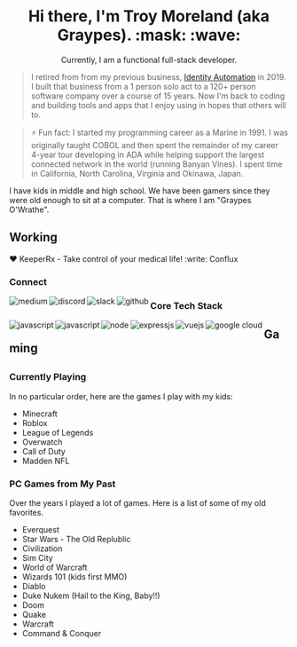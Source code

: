 <h1 align='center'>
Hi there, I'm Troy Moreland (aka Graypes). :mask: :wave:
</h1>

<p align='center'>
Currently, I am a functional full-stack developer.
</p>

> I retired from from my previous business, [Identity Automation](https://www.identityautomation.com) in 2019.  I built that business from a 1 person solo act to a 120+ person software company over a course of 15 years.  Now I'm back to coding and building tools and apps that I enjoy using in hopes that others will to.

> ⚡ Fun fact: I started my programming career as a Marine in 1991.  I was originally taught COBOL and then spent the remainder of my career 4-year tour developing in ADA while helping support the largest connected network in the world (running Banyan Vines).  I spent time in California, North Carolina, Virginia and Okinawa, Japan.

I have kids in middle and high school.  We have been gamers since they were old enough to sit at a computer.  That is where I am "Graypes O'Wrathe".

<h2>Working</h2>

:heart: KeeperRx - Take control of your medical life!
:write: Conflux

<h3>Connect</h3>

[<img align="left" alt="medium" src="https://img.shields.io/badge/medium-%2312100E.svg?&style=for-the-badge&logo=medium&logoColor=white" />](https://graypes.medium.com)

[<img align="left" alt="discord" src="https://img.shields.io/badge/Discord-7289DA?style=for-the-badge&logo=discord&logoColor=white" />](https://discordapp.com/users/377648989627219969)

[<img align="left" alt="slack" src="https://img.shields.io/badge/Slack-4A154B?style=for-the-badge&logo=slack&logoColor=white" />](https://geekforceacademy.slack.com/team/UMMRHTMDZ)

[<img align="left" alt="github" src="https://img.shields.io/badge/GitHub-100000?style=for-the-badge&logo=github&logoColor=white" />](https://github.com/tmoreland72)

<h3>Core Tech Stack</h3>

<img align="left" alt="javascript" src="https://img.shields.io/badge/Quasar-1976D2?style=for-the-badge&logo=quasar&logoColor=white" />

<img align="left" alt="javascript" src="https://img.shields.io/badge/JavaScript-323330?style=for-the-badge&logo=javascript&logoColor=F7DF1E" />

<img align="left" alt="node" src="https://img.shields.io/badge/Node.js-43853D?style=for-the-badge&logo=node.js&logoColor=white" />

<img align="left" alt="expressjs" src="https://img.shields.io/badge/Express.js-404D59?style=for-the-badge" />

<img align="left" alt="vuejs" src="https://img.shields.io/badge/Vue.js-35495E?style=for-the-badge&logo=vue.js&logoColor=4FC08D" />

<img align="left" alt="google cloud" src="https://img.shields.io/badge/Google_Cloud-4285F4?style=for-the-badge&logo=google-cloud&logoColor=white" />


<h2>Gaming<h2>

<h3>Currently Playing</h3>

In no particular order, here are the games I play with my kids:

- Minecraft
- Roblox
- League of Legends
- Overwatch
- Call of Duty
- Madden NFL

<h3>PC Games from My Past</h3>

Over the years I played a lot of games.  Here is a list of some of my old favorites.

- Everquest
- Star Wars - The Old Replublic
- Civilization
- Sim City
- World of Warcraft
- Wizards 101 (kids first MMO)
- Diablo
- Duke Nukem (Hail to the King, Baby!!)
- Doom
- Quake
- Warcraft
- Command & Conquer
